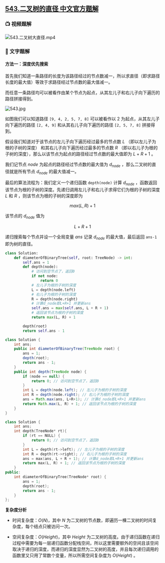 ## [543.二叉树的直径 中文官方题解](https://leetcode.cn/problems/diameter-of-binary-tree/solutions/100000/er-cha-shu-de-zhi-jing-by-leetcode-solution)

### 📺 视频题解  

![543.二叉树大直径.mp4](4b8a128c-41d0-4605-9dc5-fe5f740cc03b)

### 📖 文字题解

#### 方法一：深度优先搜索

首先我们知道一条路径的长度为该路径经过的节点数减一，所以求直径（即求路径长度的最大值）等效于求路径经过节点数的最大值减一。

而任意一条路径均可以被看作由某个节点为起点，从其左儿子和右儿子向下遍历的路径拼接得到。

![543.jpg](https://pic.leetcode-cn.com/f39419c0fd3b3225a643ac4f40a1289c93cb03a6fb07a0be9e763c732a49b47d-543.jpg)

如图我们可以知道路径 `[9, 4, 2, 5, 7, 8]` 可以被看作以 $2$ 为起点，从其左儿子向下遍历的路径 `[2, 4, 9]` 和从其右儿子向下遍历的路径 `[2, 5, 7, 8]` 拼接得到。

假设我们知道对于该节点的左儿子向下遍历经过最多的节点数 $L$ （即以左儿子为根的子树的深度） 和其右儿子向下遍历经过最多的节点数 $R$ （即以右儿子为根的子树的深度），那么以该节点为起点的路径经过节点数的最大值即为 $L+R+1$ 。

我们记节点 $\textit{node}$ 为起点的路径经过节点数的最大值为 $d_{\textit{node}}$ ，那么二叉树的直径就是所有节点 $d_{\textit{node}}$ 的最大值减一。

最后的算法流程为：我们定义一个递归函数 `depth(node)` 计算 $d_{\textit{node}}$ ，函数返回该节点为根的子树的深度。先递归调用左儿子和右儿子求得它们为根的子树的深度 $L$ 和 $R$ ，则该节点为根的子树的深度即为 

$$max(L,R)+1$$

该节点的 $d_{\textit{node}}$ 值为

$$L+R+1$$

递归搜索每个节点并设一个全局变量 $ans$ 记录 $d_\textit{node}$ 的最大值，最后返回 `ans-1` 即为树的直径。

```Python [sol1-Python3]
class Solution:
    def diameterOfBinaryTree(self, root: TreeNode) -> int:
        self.ans = 1
        def depth(node):
            # 访问到空节点了，返回0
            if not node:
                return 0
            # 左儿子为根的子树的深度
            L = depth(node.left)
            # 右儿子为根的子树的深度
            R = depth(node.right)
            # 计算d_node即L+R+1 并更新ans
            self.ans = max(self.ans, L + R + 1)
            # 返回该节点为根的子树的深度
            return max(L, R) + 1

        depth(root)
        return self.ans - 1
```

```Java [sol1-Java]
class Solution {
    int ans;
    public int diameterOfBinaryTree(TreeNode root) {
        ans = 1;
        depth(root);
        return ans - 1;
    }
    public int depth(TreeNode node) {
        if (node == null) {
            return 0; // 访问到空节点了，返回0
        }
        int L = depth(node.left); // 左儿子为根的子树的深度
        int R = depth(node.right); // 右儿子为根的子树的深度
        ans = Math.max(ans, L+R+1); // 计算d_node即L+R+1 并更新ans
        return Math.max(L, R) + 1; // 返回该节点为根的子树的深度
    }
}
```
```C++ [sol1-C++]
class Solution {
    int ans;
    int depth(TreeNode* rt){
        if (rt == NULL) {
            return 0; // 访问到空节点了，返回0
        }
        int L = depth(rt->left); // 左儿子为根的子树的深度
        int R = depth(rt->right); // 右儿子为根的子树的深度
        ans = max(ans, L + R + 1); // 计算d_node即L+R+1 并更新ans
        return max(L, R) + 1; // 返回该节点为根的子树的深度
    }
public:
    int diameterOfBinaryTree(TreeNode* root) {
        ans = 1;
        depth(root);
        return ans - 1;
    }
};
```

**复杂度分析**

* 时间复杂度：$O(N)$，其中 $N$ 为二叉树的节点数，即遍历一棵二叉树的时间复杂度，每个结点只被访问一次。

* 空间复杂度：$O(Height)$，其中 $Height$ 为二叉树的高度。由于递归函数在递归过程中需要为每一层递归函数分配栈空间，所以这里需要额外的空间且该空间取决于递归的深度，而递归的深度显然为二叉树的高度，并且每次递归调用的函数里又只用了常数个变量，所以所需空间复杂度为 $O(Height)$ 。